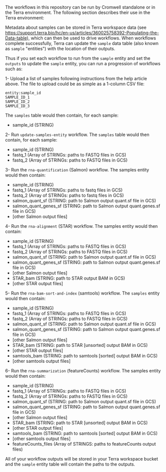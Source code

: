 The workflows in this repository can be run by Cromwell standalone or in the Terra environment.
The following section describes their use in the Terra environment:

Metadata about samples can be stored in Terra workspace data
(see https://support.terra.bio/hc/en-us/articles/360025758392-Populating-the-Data-table),
which can then be used to drive workflows. When workflows complete successfully,
Terra can update the `sample` data table (also known as `sample` "entities") with the location of their outputs.

Thus if you set each workflow to run from the `sample` entity and set the `outputs` to update the `sample` entity, you can run a progression of workflows such as:

1- Upload a list of samples following instructions from the help article above. The file to upload could be as simple as a 1-column CSV file:
```
entity:sample_id
SAMPLE_ID_1
SAMPLE_ID_2
SAMPLE_ID_3
```
The `samples` table would then contain, for each sample:

- sample_id (STRING)

2- Run `update-samples-entity` workflow. The `samples` table would then contain, for each sample:

- sample_id (STRING)
- fastq_1 (Array of STRINGs: paths to FASTQ files in GCS)
- fastq_2 (Array of STRINGs: paths to FASTQ files in GCS)

3- Run the `rna-quantification` (Salmon) workflow. The samples entity would then contain:

- sample_id (STRING)
- fastq_1 (Array of STRINGs: paths to fastq files in GCS)
- fastq_2 (Array of STRINGs: paths to fastq files in GCS)
- salmon_quant_sf (STRING: path to Salmon output quant.sf file in GCS)
- salmon_quant_genes_sf (STRING: path to Salmon output quant.genes.sf file in GCS)
- [other Salmon output files]

4- Run the `rna-alignment` (STAR) workflow. The samples entity would then contain:

- sample_id (STRING)
- fastq_1 (Array of STRINGs: paths to FASTQ files in GCS)
- fastq_2 (Array of STRINGs: paths to FASTQ files in GCS)
- salmon_quant_sf (STRING: path to Salmon output quant.sf file in GCS)
- salmon_quant_genes_sf (STRING: path to Salmon output quant.genes.sf file in GCS)
- [other Salmon output files]
- STAR_bam (STRING: path to STAR output BAM in GCS)
- [other STAR output files]

5- Run the `rna-bam-sort-and-index` (samtools) workflow. The `samples` entity would then contain:

- sample_id (STRING)
- fastq_1 (Array of STRINGs: paths to FASTQ files in GCS)
- fastq_2 (Array of STRINGs: paths to FASTQ files in GCS)
- salmon_quant_sf (STRING: path to Salmon output quant.sf file in GCS)
- salmon_quant_genes_sf (STRING: path to Salmon output quant.genes.sf file in GCS)
- [other Salmon output files]
- STAR_bam (STRING: path to STAR [unsorted] output BAM in GCS)
- [other STAR output files]
- samtools_bam (STRING: path to samtools [sorted] output BAM in GCS)
- [other samtools output files]

6- Run the `rna-summarization` (featureCounts) workflow. The samples entity would then contain:

- sample_id (STRING)
- fastq_1 (Array of STRINGs: paths to FASTQ files in GCS)
- fastq_2 (Array of STRINGs: paths to FASTQ files in GCS)
- salmon_quant_sf (STRING: path to Salmon output quant.sf file in GCS)
- salmon_quant_genes_sf (STRING: path to Salmon output quant.genes.sf file in GCS)
- [other Salmon output files]
- STAR_bam (STRING: path to STAR [unsorted] output BAM in GCS)
- [other STAR output files]
- samtools_bam (STRING: path to samtools [sorted] output BAM in GCS)
- [other samtools output files]
- featureCounts_files (Array of STRINGS: paths to featureCounts output files)

All of your workflow outputs will be stored in your Terra workspace bucket and the `sample` entity table will contain the paths to the outputs.